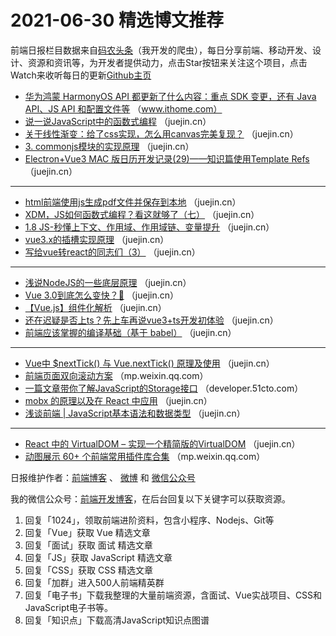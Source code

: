 # 2021-06-30 精选博文推荐

前端日报栏目数据来自[码农头条](https://toutiao.qdkfweb.cn/)（我开发的爬虫），每日分享前端、移动开发、设计、资源和资讯等，为开发者提供动力，点击Star按钮来关注这个项目，点击Watch来收听每日的更新[Github主页](https://github.com/kujian/frontendDaily)
* [华为鸿蒙 HarmonyOS API 都更新了什么内容：重点 SDK 变更，还有 Java API、JS API 和配置文件等](https://www.ithome.com/0/560/082.htm) （www.ithome.com）
* [说一说JavaScript中的函数式编程](https://juejin.cn/post/6979116844363808776) （juejin.cn）
* [关于线性渐变：给了css实现，怎么用canvas完美复现？](https://juejin.cn/post/6979147414762422303) （juejin.cn）
* [3. commonjs模块的实现原理](https://juejin.cn/post/6979113968174366750) （juejin.cn）
* [Electron+Vue3 MAC 版日历开发记录(29)——知识篇使用Template Refs](https://juejin.cn/post/6979143111624785928) （juejin.cn）

***
* [html前端使用js生成pdf文件并保存到本地](https://juejin.cn/post/6979112776996225055) （juejin.cn）
* [XDM，JS如何函数式编程？看这就够了（七）](https://juejin.cn/post/6979139685436588068) （juejin.cn）
* [1.8 JS-秒懂上下文、作用域、作用域链、变量提升](https://juejin.cn/post/6979092347439022111) （juejin.cn）
* [vue3.x的插槽实现原理](https://juejin.cn/post/6979138978809118734) （juejin.cn）
* [写给vue转react的同志们（3）](https://juejin.cn/post/6979061382415122462) （juejin.cn）

***
* [浅说NodeJS的一些底层原理](https://juejin.cn/post/6979136552882421791) （juejin.cn）
* [Vue 3.0到底怎么变快？🚀](https://juejin.cn/post/6979039113689169957) （juejin.cn）
* [【Vue.js】组件化解析](https://juejin.cn/post/6979134691316072478) （juejin.cn）
* [还在迟疑是否上ts？先上车再说vue3+ts开发初体验](https://juejin.cn/post/6979034498352545829) （juejin.cn）
* [前端应该掌握的编译基础（基于 babel）](https://juejin.cn/post/6979130363327037470) （juejin.cn）

***
* [Vue中 $nextTick() 与 Vue.nextTick() 原理及使用](https://juejin.cn/post/6979030268732669988) （juejin.cn）
* [前端页面双向滚动方案](https://mp.weixin.qq.com/s?__biz=MzAxNDEwNjk5OQ==&mid=2650431946&idx=1&sn=7beef3ca4b18f783e32d99b5cd3ab94e) （mp.weixin.qq.com）
* [一篇文章带你了解JavaScript的Storage接口](https://developer.51cto.com/art/202106/668770.htm) （developer.51cto.com）
* [mobx 的原理以及在 React 中应用](https://juejin.cn/post/6979127131104083976) （juejin.cn）
* [浅谈前端 | JavaScript基本语法和数据类型](https://juejin.cn/post/6979027240542142478) （juejin.cn）

***
* [React 中的 VirtualDOM &#8211; 实现一个精简版的VirtualDOM](https://juejin.cn/post/6979126855739637790) （juejin.cn）
* [动图展示 60+ 个前端常用插件库合集](https://mp.weixin.qq.com/s?__biz=MzIyMDkwODczNw==&mid=2247499855&idx=1&sn=ce65d883f1021afada1c9946a410b9a5) （mp.weixin.qq.com）

日报维护作者：[前端博客](https://qdkfweb.cn/) 、 [微博](http://weibo.com/kujian) 和 [微信公众号](https://open.weixin.qq.com/qr/code?username=caibaojian_com)

我的微信公众号：[前端开发博客](https://open.weixin.qq.com/qr/code?username=caibaojian_com)，在后台回复以下关键字可以获取资源。

1. 回复「1024」，领取前端进阶资料，包含小程序、Nodejs、Git等
2. 回复「Vue」获取 Vue 精选文章
3. 回复「面试」获取 面试 精选文章
4. 回复「JS」获取 JavaScript 精选文章
5. 回复「CSS」获取 CSS 精选文章
6. 回复「加群」进入500人前端精英群
7. 回复「电子书」下载我整理的大量前端资源，含面试、Vue实战项目、CSS和JavaScript电子书等。
8. 回复「知识点」下载高清JavaScript知识点图谱